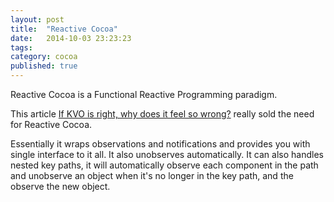 ```yaml
---
layout: post
title:  "Reactive Cocoa"
date:   2014-10-03 23:23:23
tags:
category: cocoa
published: true
---
```


Reactive Cocoa is a Functional Reactive Programming paradigm.

This article [If KVO is right, why does it feel so wrong?][kvo-is-right] really sold the need for Reactive Cocoa.

Essentially it wraps observations and notifications and provides you with single interface to it all. It also unobserves automatically.
It can also handles nested key paths, it will automatically observe each component in the path and
unobserve an object when it's no longer in the key path, and the observe the new object.

##



[kvo-is-right]: https://ianthehenry.com/2014/5/4/kvo-101/
